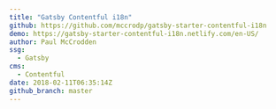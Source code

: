 ```yaml
---
title: "Gatsby Contentful i18n"
github: https://github.com/mccrodp/gatsby-starter-contentful-i18n
demo: https://gatsby-starter-contentful-i18n.netlify.com/en-US/
author: Paul McCrodden
ssg:
  - Gatsby
cms:
  - Contentful
date: 2018-02-11T06:35:14Z
github_branch: master
---
```

